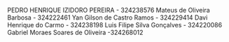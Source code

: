 PEDRO HENRIQUE IZIDORO PEREIRA - 324238576 Mateus de Oliveira Barbosa - 324222461 Yan Gilson de Castro Ramos - 324229414 Davi Henrique do Carmo - 324238198 Luis Filipe Silva Gonçalves - 324220086 Gabriel Moraes Soares de Oliveira -324268012
